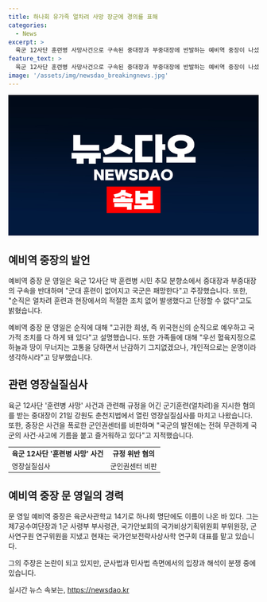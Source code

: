 ```yaml
---
title: 하나회 유가족 얼차려 사망 장군에 경의를 표해
categories:
  - News
excerpt: >
  육군 12사단 훈련병 사망사건으로 구속된 중대장과 부중대장에 반발하는 예비역 중장이 나섰다. 사건을 폭로한 군인권센터를 비판하며, 훈련 중의 사고가 불가항력일 수도 있다고 주장했다. 군의 발전에 기름을 붓고 있다는 비판도 제기했으며, 희생자의 유가족들에게 위로를 전하고 국민의 지지를 요청했다. 해당 중장은 군 관련 다수의 경력을 가진 인물로, 사건에 대한 철저한 실태 조사를 촉구하고 있다.
feature_text: >
  육군 12사단 훈련병 사망사건으로 구속된 중대장과 부중대장에 반발하는 예비역 중장이 나섰다. 사건을 폭로한 군인권센터를 비판하며, 훈련 중의 사고가 불가항력일 수도 있다고 주장했다. 군의 발전에 기름을 붓고 있다는 비판도 제기했으며, 희생자의 유가족들에게 위로를 전하고 국민의 지지를 요청했다. 해당 중장은 군 관련 다수의 경력을 가진 인물로, 사건에 대한 철저한 실태 조사를 촉구하고 있다.
image: '/assets/img/newsdao_breakingnews.jpg'
---
```


<p><img src="/assets/img/newsdao_breakingnews.jpg" alt="koreaapp 속보" /></p>

<h2 data-ke-size="size26">예비역 중장의 발언</h2>

<p>예비역 중장 문 영일은 육군 12사단 박 훈련병 시민 추모 분향소에서 중대장과 부중대장의 구속을 반대하며 "군대 훈련이 없어지고 국군은 패망한다"고 주장했습니다. 또한, "순직은 얼차려 훈련과 현장에서의 적절한 조치 없어 발생했다고 단정할 수 없다"고도 밝혔습니다.</p>

<p data-ke-size="size16">예비역 중장 문 영일은 순직에 대해 "고귀한 희생, 즉 위국헌신의 순직으로 예우하고 국가적 조치를 다 하게 돼 있다"고 설명했습니다. 또한 가족들에 대해 "우선 혈육지정으로 하늘과 땅이 무너지는 고통을 당하면서 난감하기 그지없겠으나, 개인적으로는 운명이라 생각하시라"고 당부했습니다.</p>

<h2 data-ke-size="size26">관련 영장실질심사</h2>

<p>육군 12사단 '훈련병 사망' 사건과 관련해 규정을 어긴 군기훈련(얼차려)을 지시한 혐의를 받는 중대장이 21일 강원도 춘천지법에서 열린 영장실질심사를 마치고 나왔습니다. 또한, 중장은 사건을 폭로한 군인권센터를 비판하며 "국군의 발전에는 전혀 무관하게 국군의 사건·사고에 기름을 붙고 즐거워하고 있다"고 지적했습니다.</p>

<table>
  <tr>
    <td style="text-align: center; height: 17px;"><b>육군 12사단 '훈련병 사망' 사건</b></td>
    <td style="text-align: center; height: 17px;"><b>규정 위반 혐의</b></td>
  </tr>
  <tr>
    <td>영장실질심사</td>
    <td>군인권센터 비판</td>
  </tr>
</table>

<h2 data-ke-size="size26">예비역 중장 문 영일의 경력</h2>

<p>문 영일 예비역 중장은 육군사관학교 14기로 하나회 명단에도 이름이 나온 바 있다. 그는 제7공수여단장과 1군 사령부 부사령관, 국가안보회의 국가비상기획위원회 부위원장, 군사연구원 연구위원을 지냈고 현재는 국가안보전략사상사학 연구회 대표를 맡고 있습니다.</p>

<p data-ke-size="size16">그의 주장은 논란이 되고 있지만, 군사법과 민사법 측면에서의 입장과 해석이 분쟁 중에 있습니다.</p>
실시간 뉴스 속보는, <a href="https://newsdao.kr" rel="dofollow">https://newsdao.kr</a>


